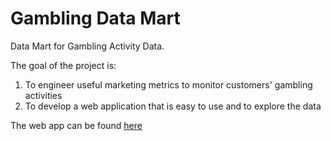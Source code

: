 # Gambling Data Mart
Data Mart for Gambling Activity Data.

The goal of the project is:
1. To engineer useful marketing metrics to monitor customers' gambling activities
2. To develop a web application that is easy to use and to explore the data

The web app can be found [here](https://polarbearish.shinyapps.io/DataMart/)
